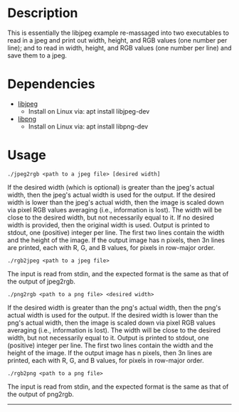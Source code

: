 # Description

This is essentially the libjpeg example re-massaged into two executables
to read in a jpeg and print out width, height, and RGB values (one number per line); and to read in width, height, and RGB values (one number per line) and save them to a jpeg. 


# Dependencies

  - [libjpeg](http://libjpeg.sourceforge.net/)
    - Install on Linux via: apt install libjpeg-dev
  - [libpng](http://libpng.sourceforge.net/)
    - Install on Linux via: apt install libpng-dev

# Usage

```
./jpeg2rgb <path to a jpeg file> [desired width]
```

If the desired width (which is optional) is greater than the jpeg's actual width, then the
jpeg's actual width is used for the output. If the desired width is lower
than the jpeg's actual width, then the image is scaled down via pixel RGB
values averaging (i.e., information is lost). The width will be close to
the desired width, but not necessarily equal to it. If no desired width is
provided, then the original width is used. Output is printed to
stdout, one (positive) integer per line.  The first two lines contain the
width and the height of the image. If the output image has n pixels, then
3n lines are printed, each with R, G, and B values, for pixels in row-major
order.

```
./rgb2jpeg <path to a jpeg file>
```

The input is read from stdin, and the expected format is the same as that
of the output of jpeg2rgb.

```
./png2rgb <path to a png file> <desired width>
```

If the desired width is greater than the png's actual width, then the
png's actual width is used for the output. If the desired width is lower
than the png's actual width, then the image is scaled down via pixel RGB
values averaging (i.e., information is lost). The width will be close to
the desired width, but not necessarily equal to it. Output is printed to
stdout, one (positive) integer per line.  The first two lines contain the
width and the height of the image. If the output image has n pixels, then
3n lines are printed, each with R, G, and B values, for pixels in row-major
order.

```
./rgb2png <path to a png file>
```

The input is read from stdin, and the expected format is the same as that
of the output of png2rgb.


---

